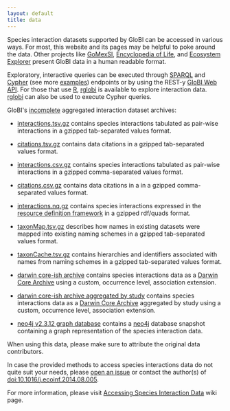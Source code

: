 ```yaml
---
layout: default
title: data
---
```


Species interaction datasets supported by GloBI can be accessed in various ways. For most, this website and its pages may be helpful to poke around the data. Other projects like [GoMexSI](http://gomexsi.tamucc.edu), [Encyclopedia of Life](http://eol.org), and [Ecosystem Explorer](http://danielabar.github.io/globi-proto) present GloBI data in a human readable format. 

Exploratory, interactive queries can be executed through [SPARQL](https://lod.globalbioticinteractions.org/globi/sparql?query=SELECT+*+WHERE+%7B%3FX+%3FP+%3FY%7D+LIMIT+10&output=json&stylesheet=%2Fxml-to-html.xsl&force-accept=text%2Fplain) and [Cypher](http://tinyurl.com/whatthingsdohumanseat) (see more [examples](https://github.com/jhpoelen/eol-globi-data/wiki/Cypher)) endpoints or by using the REST-y [GloBI Web API](https://github.com/jhpoelen/eol-globi-data/wiki/API). For those that use [R](http://r-project.org), [rglobi](http://cran.r-project.org/package=rglobi) is available to explore interaction data. [rglobi](http://cran.r-project.org/package=rglobi) can also be used to execute Cypher queries. 

GloBI's [incomplete](./contribute) aggregated interaction dataset archives:

 * [interactions.tsv.gz](https://depot.globalbioticinteractions.org/snapshot/target/data/tsv/interactions.tsv.gz) contains species interactions tabulated as pair-wise interactions in a gzipped tab-separated values format.
 * [citations.tsv.gz](https://depot.globalbioticinteractions.org/snapshot/target/data/tsv/citations.tsv.gz) contains data citations in a gzipped tab-separated values format.

 * [interactions.csv.gz](https://depot.globalbioticinteractions.org/snapshot/target/data/csv/interactions.csv.gz) contains species interactions tabulated as pair-wise interactions in a gzipped comma-separated values format. 
 * [citations.csv.gz](https://depot.globalbioticinteractions.org/snapshot/target/data/csv/citations.csv.gz) contains data citations in a in a gzipped comma-separated values format. 
 
 * [interactions.nq.gz](https://depot.globalbioticinteractions.org/snapshot/target/data/interactions.nq.gz) contains species interactions expressed in the [resource definition framework](https://www.w3.org/RDF/) in a gzipped rdf/quads format.
 
 * [taxonMap.tsv.gz](https://depot.globalbioticinteractions.org/snapshot/target/data/taxa/taxonMap.tsv.gz) describes how names in existing datasets were mapped into existing naming schemes in a gzipped tab-separated values format.
 * [taxonCache.tsv.gz](https://depot.globalbioticinteractions.org/snapshot/target/data/taxa/taxonCache.tsv.gz) contains hierarchies and identifiers associated with names from naming schemes in a gzipped tab-separated values format. 
 
 * [darwin core-ish archive](https://depot.globalbioticinteractions.org/snapshot/target/eol-globi-datasets-1.0-SNAPSHOT-darwin-core.zip) contains species interactions data as a [Darwin Core Archive](http://rs.tdwg.org/dwc/) using a custom, occurrence level, association extension. 
 * [darwin core-ish archive aggregated by study](https://depot.globalbioticinteractions.org/snapshot/target/eol-globi-datasets-1.0-SNAPSHOT-darwin-core-aggregated.zip) contains species interactions data as a [Darwin Core Archive](http://rs.tdwg.org/dwc/) aggregated by study using a custom, occurrence level, association extension. 
 
 * [neo4j v2.3.12 graph database](https://depot.globalbioticinteractions.org/snapshot/target/eol-globi-datasets-1.0-SNAPSHOT-neo4j-graph-db.zip) contains a [neo4j](https://neo4j.org) database snapshot containing a graph representation of the species interaction data. 

When using this data, please make sure to attribute the original data contributors.

In case the provided methods to access species interactions data do not quite suit your needs, please [open an issue](https://github.com/jhpoelen/eol-globi-data/issues/new) or contact the author(s) of [doi:10.1016/j.ecoinf.2014.08.005](http://dx.doi.org/10.1016/j.ecoinf.2014.08.005).  

For more information, please visit [Accessing Species Interaction Data](https://github.com/jhpoelen/eol-globi-data/wiki#accessing-species-interaction-data) wiki page.
